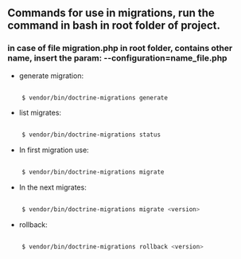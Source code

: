 ## Commands for use in migrations, run the command in bash in root folder of project.

### in case of file migration.php in root folder, contains other name, insert the param: --configuration=name_file.php 

* generate migration:

```bash 
    
    $ vendor/bin/doctrine-migrations generate    

```

* list migrates:

```bash 
    
    $ vendor/bin/doctrine-migrations status  

```

* In first migration use:

```bash 
    
    $ vendor/bin/doctrine-migrations migrate  

```

* In the next migrates:

```bash 
    
    $ vendor/bin/doctrine-migrations migrate <version>

```

* rollback:

```bash 
    
    $ vendor/bin/doctrine-migrations rollback <version>  

```
